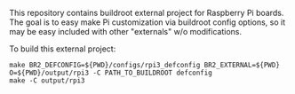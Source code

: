 This repository contains buildroot external project for
Raspberry Pi boards. The goal is to easy make Pi customization
via buildroot config options, so it may be easy included with
other "externals" w/o modifications.

To build this external project:

    make BR2_DEFCONFIG=${PWD}/configs/rpi3_defconfig BR2_EXTERNAL=${PWD} O=${PWD}/output/rpi3 -C PATH_TO_BUILDROOT defconfig
    make -C output/rpi3
